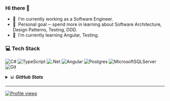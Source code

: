 ### Hi there 👋

- 💼 &nbsp;I'm currently working as a Software Engineer.
- 🔭 &nbsp;Personal goal ─ spend more in learning about Software Architecture, Design Patterns, Testing, DDD.
- 🌱 &nbsp;I’m currently learning Angular, Testing.

### 💻 Tech Stack

![C#](https://img.shields.io/badge/c%23-%23239120.svg?style=for-the-badge&logo=csharp&logoColor=white) ![TypeScript](https://img.shields.io/badge/typescript-%23007ACC.svg?style=for-the-badge&logo=typescript&logoColor=white) ![.Net](https://img.shields.io/badge/.NET-5C2D91?style=for-the-badge&logo=.net&logoColor=white) ![Angular](https://img.shields.io/badge/angular-%23DD0031.svg?style=for-the-badge&logo=angular&logoColor=white) ![Postgres](https://img.shields.io/badge/postgres-%23316192.svg?style=for-the-badge&logo=postgresql&logoColor=white) ![MicrosoftSQLServer](https://img.shields.io/badge/Microsoft%20SQL%20Server-CC2927?style=for-the-badge&logo=microsoft%20sql%20server&logoColor=white) ![Git](https://img.shields.io/badge/git-%23F05033.svg?style=for-the-badge&logo=git&logoColor=white)

<details>
    <summary>📊 <b><i>GitHub Stats</i></b></summary>
    <img src="https://github-readme-stats.vercel.app/api?username=cachorrus&show_icons=true&theme=gotham" alt="cachorrus GitHub Stats" />
    <img src="https://github-readme-stats.vercel.app/api/top-langs/?username=cachorrus&theme=gotham&hide_border=false&include_all_commits=false&count_private=false&layout=compact" alt="Most used Languages" />
</details>

---
[![Profile views](https://visitcount.itsvg.in/api?id=cachorrus&icon=0&color=0)](https://visitcount.itsvg.in)
